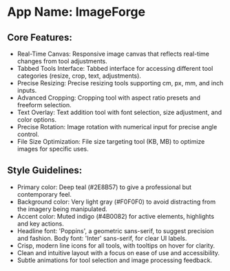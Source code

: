 # **App Name**: ImageForge

## Core Features:

- Real-Time Canvas: Responsive image canvas that reflects real-time changes from tool adjustments.
- Tabbed Tools Interface: Tabbed interface for accessing different tool categories (resize, crop, text, adjustments).
- Precise Resizing: Precise resizing tools supporting cm, px, mm, and inch inputs.
- Advanced Cropping: Cropping tool with aspect ratio presets and freeform selection.
- Text Overlay: Text addition tool with font selection, size adjustment, and color options.
- Precise Rotation: Image rotation with numerical input for precise angle control.
- File Size Optimization: File size targeting tool (KB, MB) to optimize images for specific uses.

## Style Guidelines:

- Primary color: Deep teal (#2E8B57) to give a professional but contemporary feel.
- Background color: Very light gray (#F0F0F0) to avoid distracting from the imagery being manipulated.
- Accent color: Muted indigo (#4B0082) for active elements, highlights and key actions.
- Headline font: 'Poppins', a geometric sans-serif, to suggest precision and fashion. Body font: 'Inter' sans-serif, for clear UI labels.
- Crisp, modern line icons for all tools, with tooltips on hover for clarity.
- Clean and intuitive layout with a focus on ease of use and accessibility.
- Subtle animations for tool selection and image processing feedback.